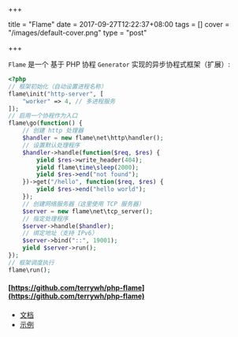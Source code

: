 +++

title = "Flame"
date  = 2017-09-27T12:22:37+08:00
tags  = []
cover = "/images/default-cover.png"
type = "post"

+++

`Flame` 是一个 基于 PHP 协程 `Generator` 实现的异步协程式框架（扩展）:

``` PHP
<?php
// 框架初始化（自动设置进程名称）
flame\init("http-server", [
	"worker" => 4, // 多进程服务
]);
// 启用一个协程作为入口
flame\go(function() {
	// 创建 http 处理器
	$handler = new flame\net\http\handler();
	// 设置默认处理程序
	$handler->handle(function($req, $res) {
		yield $res->write_header(404);
		yield flame\time\sleep(2000);
		yield $res->end("not found");
	})->get("/hello", function($req, $res) {
		yield $res->end("hello world");
	});
	// 创建网络服务器（这里使用 TCP 服务器）
	$server = new flame\net\tcp_server();
	// 指定处理程序
	$server->handle($handler);
	// 绑定地址（支持 IPv6）
	$server->bind("::", 19001);
	yield $server->run();
});
// 框架调度执行
flame\run();
```

#### [https://github.com/terrywh/php-flame](https://github.com/terrywh/php-flame)
* [文档](https://terrywh.github.io/php-flame)
* [示例](https://github.com/terrywh/php-flame/blob/master/examples/http_server.php)
